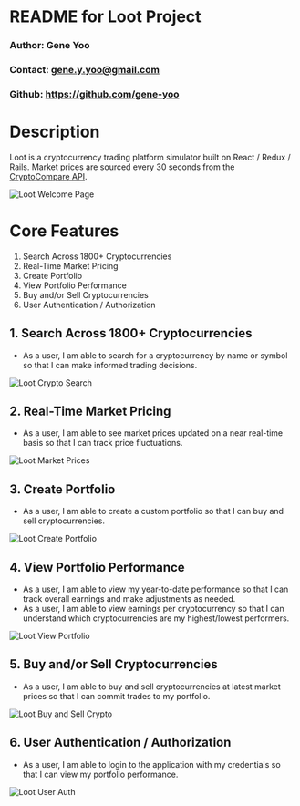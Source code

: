 # README for Loot Project
### Author: Gene Yoo
### Contact: gene.y.yoo@gmail.com
### Github: <a href="https://github.com/gene-yoo">https://github.com/gene-yoo</a>

# Description
Loot is a cryptocurrency trading platform simulator built on React / Redux / Rails. Market prices are sourced every 30 seconds from the [CryptoCompare API](https://www.cryptocompare.com/api).

![Loot Welcome Page](https://i.imgur.com/nu7eyph.png)

# Core Features
1. Search Across 1800+ Cryptocurrencies
2. Real-Time Market Pricing
3. Create Portfolio
4. View Portfolio Performance
5. Buy and/or Sell Cryptocurrencies
6. User Authentication / Authorization

## 1. Search Across 1800+ Cryptocurrencies
- As a user, I am able to search for a cryptocurrency by name or symbol so that I can make informed trading decisions.

![Loot Crypto Search](gifs/search.gif)

## 2. Real-Time Market Pricing
- As a user, I am able to see market prices updated on a near real-time basis so that I can track price fluctuations.

![Loot Market Prices](gifs/market-prices.gif)

## 3. Create Portfolio
- As a user, I am able to create a custom portfolio so that I can buy and sell cryptocurrencies.

![Loot Create Portfolio](gifs/create-portfolio.gif)

## 4. View Portfolio Performance
- As a user, I am able to view my year-to-date performance so that I can track overall earnings and make adjustments as needed. 
- As a user, I am able to view earnings per cryptocurrency so that I can understand which cryptocurrencies are my highest/lowest performers.

![Loot View Portfolio](gifs/view-portfolio.gif)

## 5. Buy and/or Sell Cryptocurrencies
- As a user, I am able to buy and sell cryptocurrencies at latest market prices so that I can commit trades to my portfolio.

![Loot Buy and Sell Crypto](gifs/buy-sell-crypto.gif)

## 6. User Authentication / Authorization
- As a user, I am able to login to the application with my credentials so that I can view my portfolio performance.

![Loot User Auth](gifs/user-auth.gif)
